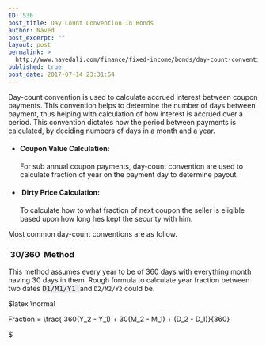 ```yaml
---
ID: 536
post_title: Day Count Convention In Bonds
author: Naved
post_excerpt: ""
layout: post
permalink: >
  http://www.navedali.com/finance/fixed-income/bonds/day-count-convention-bonds
published: true
post_date: 2017-07-14 23:31:54
---
```

Day-count convention is used to calculate accrued interest between coupon payments. This convention helps to determine the number of days between payment, thus helping with calculation of how interest is accrued over a period. This convention dictates how the period between payments is calculated, by deciding numbers of days in a month and a year.
<ul>
 	<li>
<h4>Coupon Value Calculation:</h4>
For sub annual coupon payments, day-count convention are used to calculate fraction of year on the payment day to determine payout.</li>
 	<li>
<h4> Dirty Price Calculation:</h4>
To calculate how to what fraction of next coupon the seller is eligible based upon how long hes kept the security with him.</li>
</ul>
Most common day-count conventions are as follow.
<h3> 30/360  Method</h3>
This method assumes every year to be of 360 days with everything month having 30 days in them. Rough formula to calculate year fraction between two dates <span style="color: #222222; font-family: monospace;"><span style="background-color: #e9ebec;">D1/M1/Y1 </span></span>and <code>D2/M2/Y2</code> could be.

$latex \normal

Fraction = \frac{ 360(Y_2 - Y_1) + 30(M_2 - M_1) + (D_2 - D_1)}{360}

$